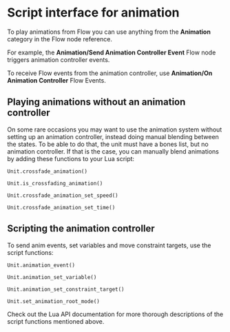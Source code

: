 # Script interface for animation

To play animations from Flow you can use anything from the **Animation** category in the Flow node reference.

For example, the **Animation/Send Animation Controller Event** Flow node triggers animation controller events.

To receive Flow events from the animation controller, use **Animation/On Animation Controller** Flow Events.

## Playing animations without an animation controller

On some rare occasions you may want to use the animation system without setting up an animation controller, instead doing manual blending between the states. To be able to do that, the unit must have a bones list, but no animation controller. If that is the case, you can manually blend animations by adding these functions to your Lua script:

`Unit.crossfade_animation()`

`Unit.is_crossfading_animation()`

`Unit.crossfade_animation_set_speed()`

`Unit.crossfade_animation_set_time()`

## Scripting the animation controller

To send anim events, set variables and move constraint targets, use the script functions:

`Unit.animation_event()`

`Unit.animation_set_variable()`

`Unit.animation_set_constraint_target()`

`Unit.set_animation_root_mode()`

Check out the Lua API documentation for more thorough descriptions of the script functions mentioned above.
